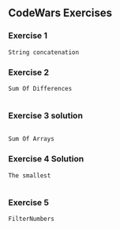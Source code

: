 ## CodeWars Exercises 

### Exercise 1 
```
String concatenation
```

### Exercise 2 
```
Sum Of Differences


```






### Exercise 3 solution 

```

Sum Of Arrays

```

### Exercise 4 Solution 

```
The smallest


```


### Exercise 5 

```
FilterNumbers


```

